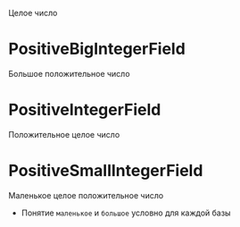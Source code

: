 Целое число

# PositiveBigIntegerField
Большое положительное число

# PositiveIntegerField
Положительное целое число

# PositiveSmallIntegerField
Маленькое целое положительное число

* Понятие `маленькое` и `большое` условно для каждой базы